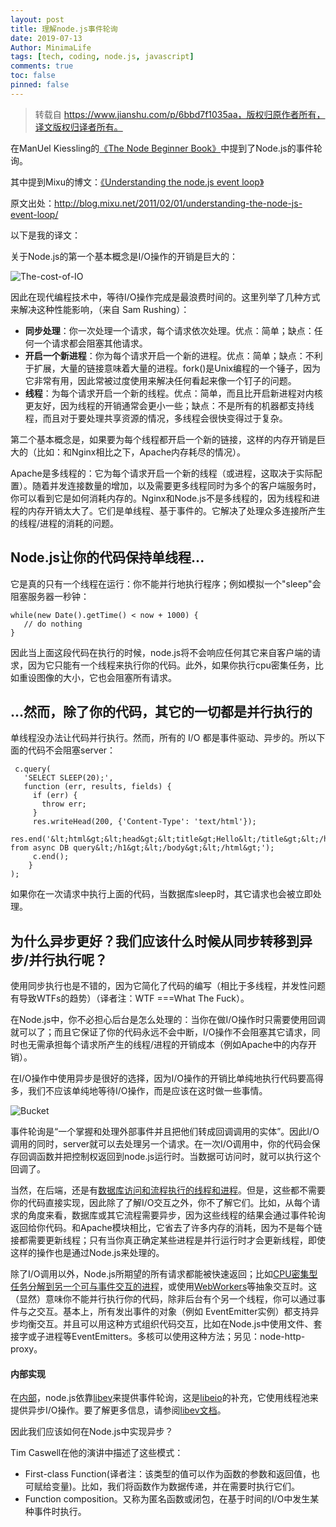 ```yaml
---
layout: post
title: 理解node.js事件轮询
date: 2019-07-13
Author: MinimaLife
tags: [tech, coding, node.js, javascript]
comments: true
toc: false
pinned: false
---
```

> 转载自 https://www.jianshu.com/p/6bbd7f1035aa，版权归原作者所有，译文版权归译者所有。

在ManUel Kiessling的[《The Node Beginner Book》](https://link.jianshu.com/?t=http%3A%2F%2Fwww.nodebeginner.org%2Findex-zh-cn.html)中提到了Node.js的事件轮询。

其中提到Mixu的博文：[《Understanding the node.js event loop》](https://link.jianshu.com/?t=http%3A%2F%2Fblog.mixu.net%2F2011%2F02%2F01%2Funderstanding-the-node-js-event-loop%2F)

原文出处：http://blog.mixu.net/2011/02/01/understanding-the-node-js-event-loop/

以下是我的译文：

关于Node.js的第一个基本概念是I/O操作的开销是巨大的：

![The-cost-of-IO](https://upload-images.jianshu.io/upload_images/18649475-483abdb4814cdcdb.png?imageMogr2/auto-orient/strip%7CimageView2/2/w/1240)

因此在现代编程技术中，等待I/O操作完成是最浪费时间的。这里列举了几种方式来解决这种性能影响，（来自 Sam Rushing）：
* **同步处理**：你一次处理一个请求，每个请求依次处理。优点：简单；缺点：任何一个请求都会阻塞其他请求。
* **开启一个新进程**：你为每个请求开启一个新的进程。优点：简单；缺点：不利于扩展，大量的链接意味着大量的进程。fork()是Unix编程的一个锤子，因为它非常有用，因此常被过度使用来解决任何看起来像一个钉子的问题。
* **线程**：为每个请求开启一个新的线程。优点：简单，而且比开启新进程对内核更友好，因为线程的开销通常会更小一些；缺点：不是所有的机器都支持线程，而且对于要处理共享资源的情况，多线程会很快变得过于复杂。

第二个基本概念是，如果要为每个线程都开启一个新的链接，这样的内存开销是巨大的（比如：和Nginx相比之下，Apache内存耗尽的情况）。

Apache是多线程的：它为每个请求开启一个新的线程（或进程，这取决于实际配置）。随着并发连接数量的增加，以及需要更多线程同时为多个的客户端服务时，你可以看到它是如何消耗内存的。Nginx和Node.js不是多线程的，因为线程和进程的内存开销太大了。它们是单线程、基于事件的。它解决了处理众多连接所产生的线程/进程的消耗的问题。

## Node.js让你的代码保持单线程...

它是真的只有一个线程在运行：你不能并行地执行程序；例如模拟一个"sleep"会阻塞服务器一秒钟：

``` es6
while(new Date().getTime() < now + 1000) {  
   // do nothing  
}
```

因此当上面这段代码在执行的时候，node.js将不会响应任何其它来自客户端的请求，因为它只能有一个线程来执行你的代码。此外，如果你执行cpu密集任务，比如重设图像的大小，它也会阻塞所有请求。

## ...然而，除了你的代码，其它的一切都是并行执行的

单线程没办法让代码并行执行。然而，所有的 I/O 都是事件驱动、异步的。所以下面的代码不会阻塞server：

``` es6
 c.query(
   'SELECT SLEEP(20);',
   function (err, results, fields) {
     if (err) {
       throw err;
     }
     res.writeHead(200, {'Content-Type': 'text/html'});
     res.end('&lt;html&gt;&lt;head&gt;&lt;title&gt;Hello&lt;/title&gt;&lt;/head&gt;&lt;body&gt;&lt;h1&gt;Return from async DB query&lt;/h1&gt;&lt;/body&gt;&lt;/html&gt;');
     c.end();
    }
);
```

如果你在一次请求中执行上面的代码，当数据库sleep时，其它请求也会被立即处理。

## 为什么异步更好？我们应该什么时候从同步转移到异步/并行执行呢？

使用同步执行也是不错的，因为它简化了代码的编写（相比于多线程，并发性问题有导致WTFs的趋势）（译者注：WTF ===What The Fuck）。

在Node.js中，你不必担心后台是怎么处理的：当你在做I/O操作时只需要使用回调就可以了；而且它保证了你的代码永远不会中断，I/O操作不会阻塞其它请求，同时也无需承担每个请求所产生的线程/进程的开销成本（例如Apache中的内存开销）。

在I/O操作中使用异步是很好的选择，因为I/O操作的开销比单纯地执行代码要高得多，我们不应该单纯地等待I/O操作，而是应该在这时做一些事情。

![Bucket](https://upload-images.jianshu.io/upload_images/18649475-579c1469cb98e6a8.gif?imageMogr2/auto-orient/strip)

事件轮询是“一个掌握和处理外部事件并且把他们转成回调调用的实体”。因此I/O调用的同时，server就可以去处理另一个请求。在一次I/O调用中，你的代码会保存回调函数并把控制权返回到node.js运行时。当数据可访问时，就可以执行这个回调了。

当然，在后端，还是有[数据库访问和流程执行的线程和进程](https://link.jianshu.com/?t=https%3A%2F%2Fstackoverflow.com%2Fquestions%2F3629784%2Fhow-is-node-js-inherently-faster-when-it-still-relies-on-threads-internally)。但是，这些都不需要你的代码直接实现，因此除了了解I/O交互之外，你不了解它们。比如，从每个请求的角度来看，数据库或其它流程需要异步，因为这些线程的结果会通过事件轮询返回给你代码。和Apache模块相比，它省去了许多内存的消耗，因为不是每个链接都需要更新线程；只有当你真正确定某些进程是并行运行时才会更新线程，即使这样的操作也是通过Node.js来处理的。

除了I/O调用以外，Node.js所期望的所有请求都能被快速返回；比如[CPU密集型任务分解到另一个可与事件交互的进程](https://link.jianshu.com/?t=https%3A%2F%2Fstackoverflow.com%2Fquestions%2F3491811%2Fnode-js-and-cpu-intensive-requests)，或使用[WebWorkers](https://link.jianshu.com/?t=https%3A%2F%2Fblog.std.in%2F2010%2F07%2F08%2Fnodejs-webworker-design%2F)等抽象交互时。这（显然）意味你不能并行执行你的代码，除非后台有个另一个线程，你可以通过事件与之交互。基本上，所有发出事件的对象（例如 EventEmitter实例）都支持异步均衡交互。并且可以用这种方式组织代码交互，比如在Node.js中使用文件、套接字或子进程等EventEmitters。多核可以使用这种方法；另见：node-http-proxy。

#### 内部实现

在[内部](https://link.jianshu.com/?t=https%3A%2F%2Fgithub.com%2Fnodejs%2Fnode-v0.x-archive%2Ftree%2Fmaster%2Fdeps)，node.js依靠[libev](https://link.jianshu.com/?t=http%3A%2F%2Fsoftware.schmorp.de%2Fpkg%2Flibev.html)来提供事件轮询，这是[libeio](https://link.jianshu.com/?t=http%3A%2F%2Fsoftware.schmorp.de%2Fpkg%2Flibeio.html)的补充，它使用线程池来提供异步I/O操作。要了解更多信息，请参阅[libev文档](https://link.jianshu.com/?t=http%3A%2F%2Fpod.tst.eu%2Fhttp%3A%2F%2Fcvs.schmorp.de%2Flibev%2Fev.pod)。

因此我们应该如何在Node.js中实现异步？

Tim Caswell在他的演讲中描述了这些模式：
* First-class Function(译者注：该类型的值可以作为函数的参数和返回值，也可赋给变量)。比如，我们将函数作为数据传递，并在需要时执行它们。
* Function composition。又称为匿名函数或闭包，在基于时间的I/O中发生某种事件时执行。
